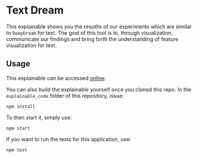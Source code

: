 # Text Dream

This explainable shows you the resutlts of our experiments which are similar to
`DeepDream` for text.
The goal of this tool is to, through visualization, communicate our findings
and bring forth the understanding of feature visualization for text.

## Usage

This explainable can be accessed [online](https://pair-code.github.io/interpretability/text-dream/explainable/).

You can also build the explainable yourself once you cloned this repo.
In the `explainable_code` folder of this repository, issue:

```
npm install
```

To then start it, simply use:

```
npm start
```

If you want to run the tests for this application, use:

```
npm test
```
